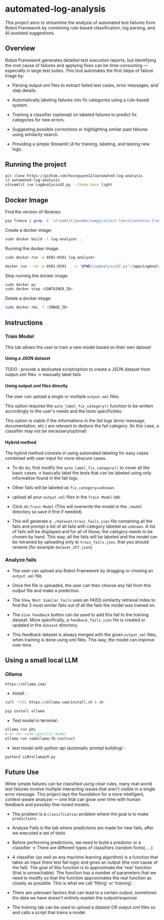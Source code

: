 # automated-log-analysis
This project aims to streamline the analysis of automated test failures from Robot Framework by combining rule-based classification, log parsing, and AI-assisted suggestions.

## Overview
Robot Framework generates detailed test execution reports, but identifying the root cause of failures and applying fixes can be time-consuming — especially in large test suites. This tool automates the first steps of failure triage by:

- Parsing output.xml files to extract failed test cases, error messages, and step details.

- Automatically labeling failures into fix categories using a rule-based system.

- Training a classifier (optional) on labeled failures to predict fix categories for new errors.

- Suggesting possible corrections or highlighting similar past failures using similarity search.

- Providing a simple Streamlit UI for training, labeling, and testing new logs.

## Running the project
```bash
git clone https://github.com/hocnguyen12/automated-log-analysis
cd automated-log-analysis
streamlit run LogAnalysisUI.py --theme.base light
```

## Docker Image
Find the version of libraries:
```bash
pip freeze | grep -E 'streamlit|pandas|numpy|scikit-learn|sentence-transformers|faiss|joblib|matplotlib'
```

Create a docker image:
```bash
sudo docker build -t log-analyzer .
```

Running the docker image:
```bash
sudo docker run -p 8501:8501 log-analyzer 
```
```bash
docker run --rm -p 8501:8501   -v "$PWD/LogAnalysisUI.py":/app/LogAnalysisUI.py   log-analyzer   streamlit run /app/LogAnalysisUI.py --server.port=8501 --server.address=0.0.0.0
```
Stop running the docker image:
```bash
sudo docker ps
sudo docker stop <CONTAINER_ID>
```

Delete a docker image:
```bash
sudo docker rmi -f <IMAGE_ID>
```

## Instructions
### Train Model
This tab allows the user to train a new model based on their own dataset 

#### Using a JSON dataset
TODO : provide a dedicated script/option to create a JSON dataset from output.xml files -> manually label fails

#### Using output.xml files directly
The user can upload a single or multiple `output.xml` files.

This option requires the `auto_label_fix_category()` function to be written accordingly to the user's needs and the tests specificities.

This option is viable if the informations in the fail logs (error message, documentation, etc.) are relevant to deduce the fail category. (In this case, a classifier may not be necessary/optimal)

#### Hybrid method
The hybrid method consists in using automated labeling for easy cases combined with user input for more obscure cases.


- To do so, first modify the `auto_label_fix_category()` to cover all the basic cases -> basically label the tests that can be labeled using only information found in the fail logs.

- Other fails will be labeled as `fix_category=unknown`.

- upload all your `output.xml` files in the `Train Model` tab.

- Click on `Train Model` (This will overwrite the model in the .`/model` directory so save it first if needed).

- This will generate a `./dataset/train_fails.json` file containing all the fails and prompt a list of all fails with category labeled as `unknown`. A list of fails will be displayed and for all of those, the category needs to be chosen by hand. This way, all the fails will be labeled and the model can be retrained by uploading only te `train_fails.json`, that you should rename (for example `dataset_257.json`).

### Analyze fails
- The user can upload any Robot Framework by dragging or chosing an `output.xml` file.

- Once the file is uploaded, the user can then choose any fail from this output file and make a prediction.

- The `Show Most Similar Fails` uses an FAISS similarity retrieval index to find the 3 most similar fails out of all the fails the model was trained on.

- The `Give Feedback` button can be used to add this fail to the training dataset. More specifically, a `feedback_fails.json` file is created or updated in the `dataset` directory.

- This feedback dataset is always merged with the given `output.xml` files, when training is done using xml files. This way, the model can improve over time.


## Using a small local LLM
### Ollama
`https://ollama.com/`

- Install : 
```bash
curl -fsSL https://ollama.com/install.sh | sh
```

```bash
pip install ollama
```

- Test model in terminal : 
```bash
ollama run phi
# or for code-specific model
ollama run codellama:7b-instruct
```

- test model with python api (automatic prompt building) :
```bash
python3 LLM/ollamaLM.py
```

## Future Use
While simple failures can be classified using clear rules, many real-world test failures involve multiple interacting issues that aren't visible in a single error message. This project lays the foundation for a more intelligent, context-aware analyzer — one that can grow over time with human feedback and possibly fine-tuned models.

- The problem is a `classification` problem where the goal is to make `predictions`
- Analyse Fails is the tab where predictions are made for new fails, after we executed a set of tests
- Before performing predictions, we need to build a predictor or a classifier -> There are different types of classifiers (random forest, ...)
- A classifier (as well as any machine learning algorithm) is a function that takes an input (here test fail logs) and gives an output (the root cause of the fail). The goal of this function is to approximate the 'real' function (that is unreachable). The function has a number of parameters that we need to modify so that the function approximates the real function as closely as possible. This is what we call 'fitting' or 'training'.
- There are unknown factors that can lead to a certain output, sometimes the data we have doesn't entirely explain the output/response

- The training tab can be used to upload a dataset OR output.xml files so and calls a script that trains a model
